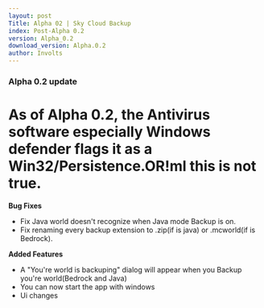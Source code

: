 ```yaml
---
layout: post
Title: Alpha 02 | Sky Cloud Backup
index: Post-Alpha 0.2
version: Alpha_0.2
download_version: Alpha.0.2
author: Involts
---
```

<h3 id="alpha-0-2-update">Alpha 0.2 update</h3>

<h1 id="as-of-alpha-0-2-the-antivirus-software-especially-windows-defender-flags-it-as-a-win32-persistence-or-ml-this-is-not-true-">As of Alpha 0.2, the Antivirus software especially Windows defender flags it as a Win32/Persistence.OR!ml this is not true.</h1>

<p><strong>Bug Fixes</strong></p>

<ul>
<li>Fix Java world doesn't recognize when Java mode Backup is on.</li>
<li>Fix renaming every backup extension to .zip(if is java) or .mcworld(if is Bedrock).</li>
</ul>
<p><strong>Added Features</strong></p>
<ul>
<li>A "You're world is backuping" dialog will appear  when you Backup you're world(Bedrock and Java)</li>
<li>You can now start the app with windows </li>
<li>Ui changes</li>
</ul>
